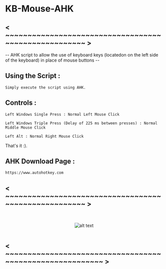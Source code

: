 # KB-Mouse-AHK

## < ~~~~~~~~~~~~~~~~~~~~~~~~~~~~~~~~~~~~~~~~~~~~~~~~~~~~~ >

-- AHK script to allow the use of keyboard keys (locatedon on the left side of the keyboard) in place of mouse buttons --

## Using the Script : 

	Simply execute the script using AHK. 


## Controls :

	Left Windows Single Press : Normal Left Mouse Click

	Left Windows Triple Press (Delay of 225 ms between presses) : Normal Middle Mouse Click

	Left Alt : Normal Right Mouse Click


That's it :).

## AHK Download Page : 

	https://www.autohotkey.com

## < ~~~~~~~~~~~~~~~~~~~~~~~~~~~~~~~~~~~~~~~~~~~~~~~~~~~~~ >

<br>

<div style="display: flex; flex-direction: row; align-items: center; justify-content: center;">
	

![alt text][logo]

[logo]: https://github.com/sp0res/KB-Mouse-AHK/blob/ff9ee79a3827a613bb961d762ade7eaa1f1dd171/image-removebg-preview.png "ooh elden ring"
 
</div>

## < ~~~~~~~~~~~~~~~~~~~~~~~~~~~~~~~~~~~~~~~~~~~~~~~~~~~~~~~~~ >
